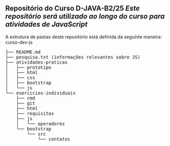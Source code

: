 **Repositório do Curso D-JAVA-B2/25**
_Este repositório será utilizado ao longo do curso para atividades de JavaScript_
---
A estrutura de pastas deste repositório está definida da seguinte maneira:
curso-dev-js  
<pre>
├── README.md  
├── pesquisa.txt (informações relevantes sobre JS)  
├── atividades-praticas  
│   ├── prototipo
│   ├── html
│   ├── css  
│   ├── bootstrap  
│   └── js  
└── exercicios-individuais  
    ├── cmd  
    ├── git  
    ├── html
    ├── requisitos
    ├── js
    │   └── operadores
    └── bootstrap  
        └── src
            └── contatos
</pre>